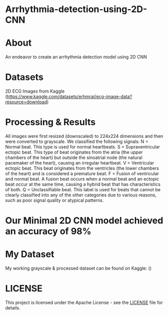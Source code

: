 # Arrhythmia-detection-using-2D-CNN

# About

An endeavor to create an arrhythmia detection model using 2D CNN

# Datasets
2D ECG Images from Kaggle (https://www.kaggle.com/datasets/erhmrai/ecg-image-data?resource=download)

# Processing & Results
All images were first resized (downscaled) to 224x224 dimensions and then were converted to grayscale. We classified the following signals:
N = Normal beat. This type is used for normal heartbeats.
S = Supraventricular ectopic beat. This type of beat originates from the atria (the upper chambers of the heart) but outside the sinoatrial node (the natural pacemaker of the heart), causing an irregular heartbeat.
V = Ventricular ectopic beat. This beat originates from the ventricles (the lower chambers of the heart) and is considered a premature beat. 
F = Fusion of ventricular and normal beat. A fusion beat occurs when a normal beat and an ectopic beat occur at the same time, causing a hybrid beat that has characteristics of both.
Q = Unclassifiable beat. This label is used for beats that cannot be clearly classified into any of the other categories due to various reasons, such as poor signal quality or atypical patterns.

# Our Minimal 2D CNN model achieved an accuracy of 98%

# My Dataset
My working grayscale & processed dataset can be found on Kaggle: ()

# LICENSE
This project is licensed under the Apache License - see the [LICENSE](https://github.com/GeoLek/Arrhythmia-detection-using-2D-CNN/blob/main/LICENSE) file for details.
